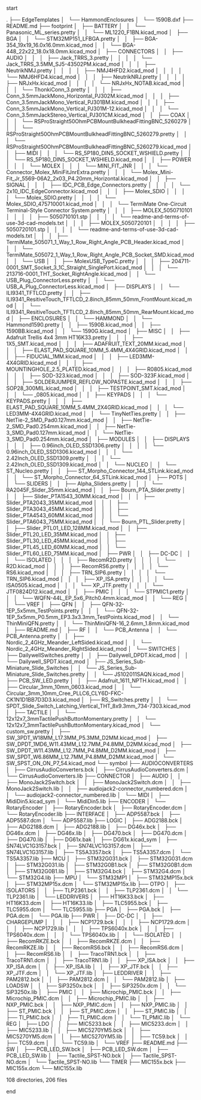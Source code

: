start

.
├── EdgeTemplates
│   └── HammondEnclosures
│       └── 1590B.dxf
├── README.md
├── footprint
│   ├── BATTERY
│   │   └── Panasonic_ML_series.pretty
│   │       └── ML1220_F1BN.kicad_mod
│   ├── BGA
│   │   └── STM32MP151_LFBGA.pretty
│   │       ├── BGA-354_19x19_16.0x16.0mm.kicad_mod
│   │       └── BGA-448_22x22_18.0x18.0mm.kicad_mod
│   ├── CONNECTORS
│   │   ├── AUDIO
│   │   │   ├── Jack_TRRS_3.pretty
│   │   │   │   └── Jack_TRRS_3.5MM_SJ5-43502PM.kicad_mod
│   │   │   ├── NeutrikNMJ.pretty
│   │   │   │   ├── NMJ4HFD2.kicad_mod
│   │   │   │   └── NMJ6HFD4.kicad_mod
│   │   │   ├── NeutrikNRJ.pretty
│   │   │   │   ├── NRJxHx.kicad_mod
│   │   │   │   └── NRJxHx_NOTAB.kicad_mod
│   │   │   └── ThonkiConn_3.pretty
│   │   │       ├── Conn_3.5mmJackMono_Horizontal_PJ302M.kicad_mod
│   │   │       ├── Conn_3.5mmJackMono_Vertical_PJ301BM.kicad_mod
│   │   │       ├── Conn_3.5mmJackMono_Vertical_PJ301M-12.kicad_mod
│   │   │       └── Conn_3.5mmJackStereo_Vertical_PJ301CM.kicad_mod
│   │   ├── COAX
│   │   │   └── RSProStraight50OhmPCBMountBulkheadFittingBNC_5260279
│   │   │       └── RSProStraight50OhmPCBMountBulkheadFittingBNC_5260279.pretty
│   │   │           └── RSProStraight50OhmPCBMountBulkheadFittingBNC_5260279.kicad_mod
│   │   ├── MIDI
│   │   │   └── RS_5P180_DIN5_SOCKET_WSHIELD.pretty
│   │   │       └── RS_5P180_DIN5_SOCKET_WSHIELD.kicad_mod
│   │   ├── POWER
│   │   │   └── MOLEX
│   │   │       └── MINI_FIT_JNR
│   │   │           └── Connector_Molex_MiniFitJnrExtra.pretty
│   │   │               └── Molex_Mini-Fit_Jr_5569-06A2_2x03_P4.20mm_Horizontal.kicad_mod
│   │   ├── SIGNAL
│   │   │   ├── IDC_PCB_Edge_Connectors.pretty
│   │   │   │   └── 2x10_IDC_EdgeConnector.kicad_mod
│   │   │   ├── Molex_SDIO
│   │   │   │   └── Molex_SDIO.pretty
│   │   │   │       └── Molex_SDIO_475710001.kicad_mod
│   │   │   └── TermiMate One-Circuit Terminal-Style Connector System.pretty
│   │   │       ├── MOLEX_5050710101
│   │   │       │   ├── 5050710101.stp
│   │   │       │   └── readme-and-terms-of-use-3d-cad-models.txt
│   │   │       ├── MOLEX_5050720101
│   │   │       │   ├── 5050720101.stp
│   │   │       │   └── readme-and-terms-of-use-3d-cad-models.txt
│   │   │       ├── TermiMate_505071_1_Way_1_Row_Right_Angle_PCB_Header.kicad_mod
│   │   │       └── TermiMate_505072_1_Way_1_Row_Right_Angle_PCB_Socket_SMD.kicad_mod
│   │   └── USB
│   │       ├── MolexUSB_TypeC.pretty
│   │       │   ├── 204711-0001_SMT_Socket_3_1C_Straight_SinglePort.kicad_mod
│   │       │   └── 213716-0001_THT_Socket_RightAngle.kicad_mod
│   │       └── USB_Plug_ConnectorLess.pretty
│   │           └── USB_A_Plug_ConnectorLess.kicad_mod
│   ├── DISPLAYS
│   │   └── ILI9341_TFTLCD.pretty
│   │       ├── ILI9341_ResitiveTouch_TFTLCD_2.8inch_85mm_50mm_FrontMount.kicad_mod
│   │       └── ILI9341_ResitiveTouch_TFTLCD_2.8inch_85mm_50mm_RearMount.kicad_mod
│   ├── ENCLOSURES
│   │   └── HAMMOND
│   │       └── Hammond1590.pretty
│   │           ├── 1590B.kicad_mod
│   │           ├── 1590BB.kicad_mod
│   │           └── 1590G.kicad_mod
│   ├── MISC
│   │   ├── Adafruit Trellis 4x4 3mm HT16K33.pretty
│   │   │   ├── 1X5_SMT.kicad_mod
│   │   │   ├── ADAFRUIT_TEXT_20MM.kicad_mod
│   │   │   ├── ELAST_PAD_SQUARE_10MM_5.4MM_4X4GRID.kicad_mod
│   │   │   ├── FIDUCIAL_1MM.kicad_mod
│   │   │   ├── LED3MM-4X4GRID.kicad_mod
│   │   │   ├── MOUNTINGHOLE_2.5_PLATED.kicad_mod
│   │   │   ├── R0805.kicad_mod
│   │   │   ├── SOD-323.kicad_mod
│   │   │   ├── SOD-323F.kicad_mod
│   │   │   ├── SOLDERJUMPER_REFLOW_NOPASTE.kicad_mod
│   │   │   ├── SOP28_300MIL.kicad_mod
│   │   │   ├── TESTPOINT_SMT.kicad_mod
│   │   │   └── _0805.kicad_mod
│   │   ├── KEYPADS
│   │   │   └── KEYPADS.pretty
│   │   │       ├── ELAST_PAD_SQUARE_10MM_5.4MM_2X4GRID.kicad_mod
│   │   │       └── LED3MM-4X4GRID.kicad_mod
│   │   └── TinyNetTies.pretty
│   │       ├── NetTie-2_SMD_Pad0.127mm.kicad_mod
│   │       ├── NetTie-2_SMD_Pad0.254mm.kicad_mod
│   │       ├── NetTie-3_SMD_Pad0.127mm.kicad_mod
│   │       └── NetTie-3_SMD_Pad0.254mm.kicad_mod
│   ├── MODULES
│   │   ├── DISPLAYS
│   │   │   ├── 0.96inch_OLED_SSD1306.pretty
│   │   │   │   └── 0.96inch_OLED_SSD1306.kicad_mod
│   │   │   └── 2.42Inch_OLED_SSD1309.pretty
│   │   │       └── 2.42Inch_OLED_SSD1309.kicad_mod
│   │   └── NUCLEO
│   │       └── ST_Nucleo.pretty
│   │           ├── ST_Morpho_Connector_144_STLink.kicad_mod
│   │           └── ST_Morpho_Connector_64_STLink.kicad_mod
│   ├── POTS
│   │   └── SLIDERS
│   │       ├── Alpha_Sliders.pretty
│   │       │   └── RA2045F_Slider_35mm.kicad_mod
│   │       ├── Bourn_PTA_Slider.pretty
│   │       │   ├── Slider_PTA1543_30MM.kicad_mod
│   │       │   ├── Slider_PTA2043_35MM.kicad_mod
│   │       │   ├── Slider_PTA3043_45MM.kicad_mod
│   │       │   ├── Slider_PTA4543_60MM.kicad_mod
│   │       │   └── Slider_PTA6043_75MM.kicad_mod
│   │       └── Bourn_PTL_Slider.pretty
│   │           ├── Slider_PTL01_LED_128MM.kicad_mod
│   │           ├── Slider_PTL20_LED_35MM.kicad_mod
│   │           ├── Slider_PTL30_LED_45MM.kicad_mod
│   │           ├── Slider_PTL45_LED_60MM.kicad_mod
│   │           └── Slider_PTL60_LED_75MM.kicad_mod
│   ├── PWR
│   │   ├── DC-DC
│   │   │   └── ISOLATED
│   │   │       ├── RecomR2D.pretty
│   │   │       │   └── R2D.kicad_mod
│   │   │       ├── RecomRS6.pretty
│   │   │       │   └── RS6.kicad_mod
│   │   │       ├── TRN_SIP6.pretty
│   │   │       │   └── TRN_SIP6.kicad_mod
│   │   │       ├── XP_ISA.pretty
│   │   │       │   └── ISA0505.kicad_mod
│   │   │       └── XP_JTF.pretty
│   │   │           └── JTF0824D12.kicad_mod
│   │   ├── PMIC
│   │   │   └── STPMIC1.pretty
│   │   │       └── WQFN-44L_EP_5x6_Pitch0.4mm.kicad_mod
│   │   └── REG
│   │       └── VREF
│   ├── QFN
│   │   ├── QFN-32-1EP_5x5mm_TestPoints.pretty
│   │   │   └── QFN-32-1EP_5x5mm_P0.5mm_EP3.3x3.3mm_TestPoints.kicad_mod
│   │   └── ThinMiniQFN.pretty
│   │       └── ThinMiniQFN-16_2.6mm_1.8mm.kicad_mod
│   ├── README.md
│   ├── RF
│   │   └── PCB_Antenna
│   │       └── PCB_Antenna.pretty
│   │           ├── Nordic_2_4GHz_Meander_LeftSided.kicad_mod
│   │           └── Nordic_2_4GHz_Meander_RightSided.kicad_mod
│   └── SWITCHES
│       ├── DailywellSwitches.pretty
│       │   ├── Dailywell_DPDT.kicad_mod
│       │   └── Dailywell_SPDT.kicad_mod
│       ├── JS_Series_Sub-Miniature_Slide_Switches
│       │   └── JS_Series_Sub-Miniature_Slide_Switches.pretty
│       │       └── JS102011SAQN.kicad_mod
│       ├── PCB_SW_LED.pretty
│       │   ├── Adafruit_1611_NPTH.kicad_mod
│       │   ├── Circular_3mm_10mm_0603.kicad_mod
│       │   └── Circular_3mm_10mm_Cree_PLLC6_CLY6D-FKC-CK1N1D1BB7D3D3.kicad_mod
│       ├── RS_Switches.pretty
│       │   └── SPDT_Slide_Switch_Latching_Vertical_THT_8x9.3mm_734-7303.kicad_mod
│       ├── TACTILE
│       │   └── 12x12x7_3mmTactilePushButtonMomentary.pretty
│       │       └── 12x12x7_3mmTactilePushButtonMomentary.kicad_mod
│       └── custom_sw.pretty
│           ├── SW_3PDT_W18MM_L17.3MM_P5.3MM_D2MM.kicad_mod
│           ├── SW_DPDT_1MD6_W11.43MM_L12.7MM_P4.8MM_D2MM.kicad_mod
│           ├── SW_DPDT_W11.43MM_L12.7MM_P4.8MM_D2MM.kicad_mod
│           ├── SW_SPDT_W6.86MM_L12.7MM_P4.8MM_D2MM.kicad_mod
│           └── SW_SPST_ON_ON_P7_54.kicad_mod
└── symbol
    ├── AUDIOCONVERTERS
    │   ├── CirrusAudioConverters.bck
    │   ├── CirrusAudioConverters.dcm
    │   └── CirrusAudioConverters.lib
    ├── CONNECTOR
    │   ├── AUDIO
    │   │   ├── MonoJack2Switch.bck
    │   │   ├── MonoJack2Switch.dcm
    │   │   ├── MonoJack2Switch.lib
    │   │   ├── audiojack2-connector_numbered.dcm
    │   │   └── audiojack2-connector_numbered.lib
    │   └── MIDI
    │       ├── MidiDin5.kicad_sym
    │       └── MidiDin5.lib
    ├── ENCODER
    │   └── RotaryEncoder
    │       ├── RotaryEncoder.bck
    │       ├── RotaryEncoder.dcm
    │       └── RotaryEncoder.lib
    ├── INTERFACE
    │   ├── ADP5587.bck
    │   ├── ADP5587.dcm
    │   └── ADP5587.lib
    ├── LOGIC
    │   ├── ADG2188.bck
    │   ├── ADG2188.dcm
    │   ├── ADG2188.lib
    │   ├── DG46x.bck
    │   ├── DG46x.dcm
    │   ├── DG46x.lib
    │   ├── DG470.bck
    │   ├── DG470.dcm
    │   ├── DG470.lib
    │   ├── DG61x.bak
    │   ├── DG61x.kicad_sym
    │   ├── SN74LVC1G3157.bck
    │   ├── SN74LVC1G3157.dcm
    │   ├── SN74LVC1G3157.lib
    │   ├── TS5A3357.bck
    │   ├── TS5A3357.dcm
    │   └── TS5A3357.lib
    ├── MCU
    │   ├── STM32G031.bck
    │   ├── STM32G031.dcm
    │   ├── STM32G031.lib
    │   ├── STM32G0B1.bck
    │   ├── STM32G0B1.dcm
    │   ├── STM32G0B1.lib
    │   ├── STM32G4.bck
    │   ├── STM32G4.dcm
    │   └── STM32G4.lib
    ├── MPU
    │   └── STM32MP1
    │       ├── STM32MP15x.bck
    │       ├── STM32MP15x.dcm
    │       └── STM32MP15x.lib
    ├── OTPO
    │   ├── ISOLATORS
    │   │   ├── TLP2361.bck
    │   │   ├── TLP2361.dcm
    │   │   └── TLP2361.lib
    │   └── LEDDRIVERS
    │       ├── HT16K33.bck
    │       ├── HT16K33.dcm
    │       ├── HT16K33.lib
    │       ├── TLC5955.bck
    │       ├── TLC5955.dcm
    │       └── TLC5955.lib
    ├── PGA
    │   ├── PGA.bck
    │   ├── PGA.dcm
    │   └── PGA.lib
    ├── PWR
    │   ├── DC-DC
    │   │   ├── CHARGEPUMP
    │   │   │   ├── NCP1729.bck
    │   │   │   ├── NCP1729.dcm
    │   │   │   ├── NCP1729.lib
    │   │   │   ├── TPS6040x.bck
    │   │   │   ├── TPS6040x.dcm
    │   │   │   └── TPS6040x.lib
    │   │   └── ISOLATED
    │   │       ├── RecomRKZE.bck
    │   │       ├── RecomRKZE.dcm
    │   │       ├── RecomRKZE.lib
    │   │       ├── RecomRS6.bck
    │   │       ├── RecomRS6.dcm
    │   │       ├── RecomRS6.lib
    │   │       ├── TracoTRN1.bck
    │   │       ├── TracoTRN1.dcm
    │   │       ├── TracoTRN1.lib
    │   │       ├── XP_ISA.bck
    │   │       ├── XP_ISA.dcm
    │   │       ├── XP_ISA.lib
    │   │       ├── XP_JTF.bck
    │   │       ├── XP_JTF.dcm
    │   │       └── XP_JTF.lib
    │   ├── LEDDRIVER
    │   │   ├── PAM2812.bck
    │   │   ├── PAM2812.dcm
    │   │   └── PAM2812.lib
    │   ├── LOADSW
    │   │   ├── SiP3250x.bck
    │   │   ├── SiP3250x.dcm
    │   │   └── SiP3250x.lib
    │   ├── PMIC
    │   │   ├── Microchip_PMIC.bck
    │   │   ├── Microchip_PMIC.dcm
    │   │   ├── Microchip_PMIC.lib
    │   │   ├── NXP_PMIC.bck
    │   │   ├── NXP_PMIC.dcm
    │   │   ├── NXP_PMIC.lib
    │   │   ├── ST_PMIC.bck
    │   │   ├── ST_PMIC.dcm
    │   │   ├── ST_PMIC.lib
    │   │   ├── TI_PMIC.bck
    │   │   ├── TI_PMIC.dcm
    │   │   └── TI_PMIC.lib
    │   └── REG
    │       ├── LDO
    │       │   ├── MIC5233.bck
    │       │   ├── MIC5233.dcm
    │       │   ├── MIC5233.lib
    │       │   ├── MIC5270YM5.bck
    │       │   ├── MIC5270YM5.dcm
    │       │   ├── MIC5270YM5.lib
    │       │   ├── TC59.bck
    │       │   ├── TC59.dcm
    │       │   └── TC59.lib
    │       └── VREF
    ├── README.md
    ├── SW
    │   ├── PCB_LED_SW.bck
    │   ├── PCB_LED_SW.dcm
    │   ├── PCB_LED_SW.lib
    │   ├── Tactile_SPST-NO.bck
    │   ├── Tactile_SPST-NO.dcm
    │   └── Tactile_SPST-NO.lib
    └── TIMER
        ├── MIC155x.bck
        ├── MIC155x.dcm
        └── MIC155x.lib

108 directories, 206 files

end
